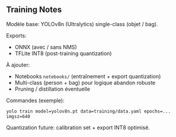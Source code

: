 ## Training Notes

Modèle base: YOLOv8n (Ultralytics) single-class (objet / bag).

Exports:
- ONNX (avec / sans NMS)
- TFLite INT8 (post-training quantization)

À ajouter:
- Notebooks `notebooks/` (entraînement + export quantization)
- Multi-class (person + bag) pour logique abandon robuste
- Pruning / distillation éventuelle

Commandes (exemple):
```
yolo train model=yolov8n.pt data=training/data.yaml epochs=... imgsz=640
```

Quantization future: calibration set + export INT8 optimisé.
